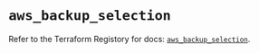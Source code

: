 # `aws_backup_selection`

Refer to the Terraform Registory for docs: [`aws_backup_selection`](https://registry.terraform.io/providers/hashicorp/aws/4.64.0/docs/resources/backup_selection).
